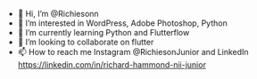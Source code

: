 - 👋 Hi, I’m @Richiesonn
- 👀 I’m interested in WordPress, Adobe Photoshop, Python
- 🌱 I’m currently learning Python and Flutterflow
- 💞️ I’m looking to collaborate on flutter 
- 📫 How to reach me Instagram @RichiesonJunior and LinkedIn https://linkedin.com/in/richard-hammond-nii-junior

<!---
Richiesonn/Richiesonn is a ✨ special ✨ repository because its `README.md` (this file) appears on your GitHub profile.
You can click the Preview link to take a look at your changes.
--->

